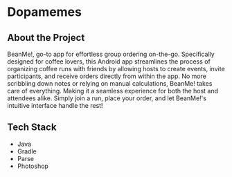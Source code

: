 # Dopamemes 

## About the Project
BeanMe!, go-to app for effortless group ordering on-the-go. Specifically designed for coffee lovers, this Android app streamlines the process of organizing coffee runs with friends by allowing hosts to create events, invite participants, and receive orders directly from within the app. No more scribbling down notes or relying on manual calculations, BeanMe! takes care of everything. Making it a seamless experience for both the host and attendees alike. Simply join a run, place your order, and let BeanMe!'s intuitive interface handle the rest!

## Tech Stack
- Java
- Gradle
- Parse
- Photoshop
